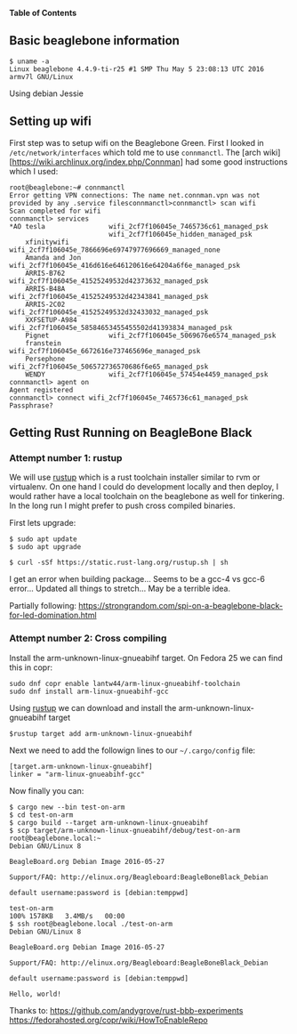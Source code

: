 **Table of Contents**

## Basic beaglebone information

```
$ uname -a
Linux beaglebone 4.4.9-ti-r25 #1 SMP Thu May 5 23:08:13 UTC 2016 armv7l GNU/Linux
```

Using debian Jessie

## Setting up wifi
First step was to setup wifi on the Beaglebone Green. First I looked in
`/etc/network/interfaces` which told me to use `connmanctl`. The [arch wiki][https://wiki.archlinux.org/index.php/Connman] had some good instructions which I used:

```
root@beaglebone:~# connmanctl
Error getting VPN connections: The name net.connman.vpn was not provided by any .service filesconnmanctl>connmanctl> scan wifi
Scan completed for wifi
connmanctl> services
*AO tesla                wifi_2cf7f106045e_7465736c61_managed_psk
                         wifi_2cf7f106045e_hidden_managed_psk
    xfinitywifi          wifi_2cf7f106045e_7866696e69747977696669_managed_none
    Amanda and Jon       wifi_2cf7f106045e_416d616e646120616e64204a6f6e_managed_psk
    ARRIS-B762           wifi_2cf7f106045e_41525249532d42373632_managed_psk
    ARRIS-B48A           wifi_2cf7f106045e_41525249532d42343841_managed_psk
    ARRIS-2C02           wifi_2cf7f106045e_41525249532d32433032_managed_psk
    XXFSETUP-A984        wifi_2cf7f106045e_58584653455455502d41393834_managed_psk
    Pignet               wifi_2cf7f106045e_5069676e6574_managed_psk
    franstein            wifi_2cf7f106045e_6672616e737465696e_managed_psk
    Persephone           wifi_2cf7f106045e_506572736570686f6e65_managed_psk
    WENDY                wifi_2cf7f106045e_57454e4459_managed_psk
connmanctl> agent on
Agent registered
connmanctl> connect wifi_2cf7f106045e_7465736c61_managed_psk
Passphrase?
```

## Getting Rust Running on BeagleBone Black

### Attempt number 1: rustup

We will use [rustup][rustup] which is a rust toolchain installer similar
to rvm or virtualenv. On one hand I could do development locally and
then deploy, I would rather have a local toolchain on the beaglebone
as well for tinkering. In the long run I might prefer to push
cross compiled binaries.

First lets upgrade:

```
$ sudo apt update
$ sudo apt upgrade
```

```
$ curl -sSf https://static.rust-lang.org/rustup.sh | sh
```

I get an error when building package... Seems to be a gcc-4 vs gcc-6 error... Updated all things  to stretch... May be a terrible idea.

Partially following: https://strongrandom.com/spi-on-a-beaglebone-black-for-led-domination.html

### Attempt number 2: Cross compiling

Install the arm-unknown-linux-gnueabihf target. On Fedora 25 we can find
this in copr:

```
sudo dnf copr enable lantw44/arm-linux-gnueabihf-toolchain
sudo dnf install arm-linux-gnueabihf-gcc
```

Using [rustup][rustup] we can download and install the arm-unknown-linux-gnueabihf target

```
$rustup target add arm-unknown-linux-gnueabihf
```

Next we need to add the followign lines to our `~/.cargo/config` file:

```
[target.arm-unknown-linux-gnueabihf]
linker = "arm-linux-gnueabihf-gcc"
```
Now finally you can:

```
$ cargo new --bin test-on-arm
$ cd test-on-arm
$ cargo build --target arm-unknown-linux-gnueabihf
$ scp target/arm-unknown-linux-gnueabihf/debug/test-on-arm root@beaglebone.local:~
Debian GNU/Linux 8

BeagleBoard.org Debian Image 2016-05-27

Support/FAQ: http://elinux.org/Beagleboard:BeagleBoneBlack_Debian

default username:password is [debian:temppwd]

test-on-arm                                                            100% 1578KB   3.4MB/s   00:00
$ ssh root@beaglebone.local ./test-on-arm
Debian GNU/Linux 8

BeagleBoard.org Debian Image 2016-05-27

Support/FAQ: http://elinux.org/Beagleboard:BeagleBoneBlack_Debian

default username:password is [debian:temppwd]

Hello, world!
```

Thanks to:
https://github.com/andygrove/rust-bbb-experiments
https://fedorahosted.org/copr/wiki/HowToEnableRepo

[rustup]: https://github.com/rust-lang-nursery/rustup.rs
